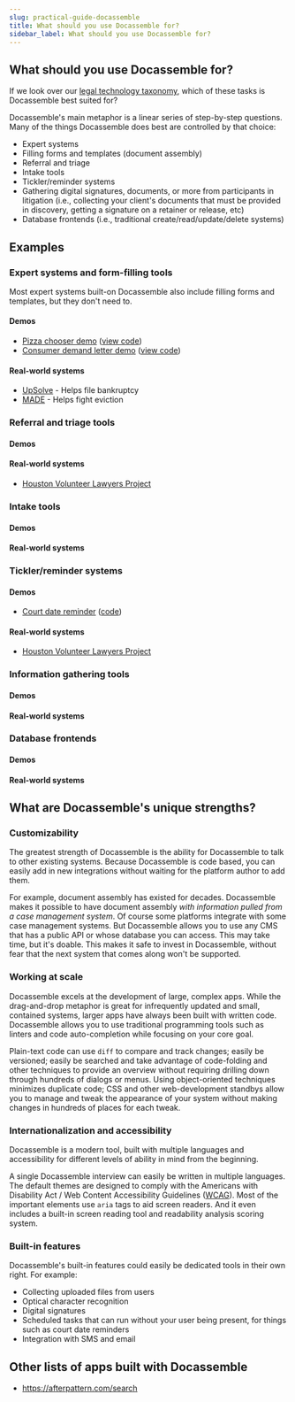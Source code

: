 ```yaml
---
slug: practical-guide-docassemble
title: What should you use Docassemble for?
sidebar_label: What should you use Docassemble for?
---
```


## What should you use Docassemble for?

If we look over our [legal technology taxonomy](legal-tech-overview/legal-tech-overview.md),
which of these tasks is Docassemble best suited for?

Docassemble's main metaphor is a linear series of step-by-step questions. Many of the things Docassemble does best are controlled by that choice: 

* Expert systems
* Filling forms and templates (document assembly)
* Referral and triage
* Intake tools
* Tickler/reminder systems
* Gathering digital signatures, documents, or more from participants in litigation (i.e., collecting your client's documents that must be provided in discovery, getting a signature on a retainer or release, etc)
* Database frontends (i.e., traditional create/read/update/delete systems)

## Examples

### Expert systems and form-filling tools

Most expert systems built-on Docassemble also include filling forms and templates, but they don't need to.

#### Demos

* [Pizza chooser demo](https://interviews-dev.gbls.org/interview?i=docassemble.GBLSDemos%3Adata%2Fquestions%2Fchatbot.yml) ([view code](https://github.com/GBLS/docassemble-workinggroup/blob/master/skeletons/chatbot.yml))
* [Consumer demand letter demo](https://interviews-dev.gbls.org/interview?i=docassemble.GBLSDemos%3Adata%2Fquestions%2Fdemand_letter.yml) ([view code](https://github.com/GBLS/docassemble-workinggroup/blob/master/skeletons/demand_letter.yml))

#### Real-world systems

* [UpSolve](https://upsolve.org/) - Helps file bankruptcy
* [MADE](https://www.gbls.org/MADE) - Helps fight eviction

### Referral and triage tools

#### Demos

#### Real-world systems

* [Houston Volunteer Lawyers Project](https://docassemble.makejusticehappen.org/interview?i=docassemble.TXProSeDivorceScreening%3Adata%2Fquestions%2FInterview.yml&new_session=1)

### Intake tools

#### Demos

#### Real-world systems

### Tickler/reminder systems

#### Demos

* [Court date reminder](https://interviews-dev.gbls.org/interview?i=docassemble.GBLSDemos%3Adata%2Fquestions%2Fsms_scheduled.yml) ([code](https://github.com/GBLS/docassemble-workinggroup/blob/master/skeletons/sms_scheduled.yml))

#### Real-world systems

* [Houston Volunteer Lawyers Project](https://docassemble.makejusticehappen.org/interview?i=docassemble.ProSeTextReminder%3Adata%2Fquestions%2FProSeTextReminder.yml&new_session=1)

### Information gathering tools

#### Demos

#### Real-world systems

### Database frontends

#### Demos

#### Real-world systems

## What are Docassemble's unique strengths?

### Customizability
The greatest strength of Docassemble is the ability for Docassemble to talk to other existing systems. Because Docassemble is code based, you can easily add in new integrations without waiting for the platform author to add them.

For example, document assembly has existed for decades. Docassemble makes it possible to have document assembly _with information pulled from a case management system_. Of course some platforms integrate with some case management systems. But Docassemble allows you to use any CMS that has a public API or whose database you can access. This may take time, but it's doable. This makes it safe to invest in Docassemble, without fear that the next system that comes along won't be supported.

### Working at scale
Docassemble excels at the development of large, complex apps. While the drag-and-drop metaphor is great for infrequently updated and small, contained systems, larger apps have always been built with written code. Docassemble allows you to use traditional programming tools such as linters and code auto-completion while focusing on your core goal. 

Plain-text code can use `diff` to compare and track changes; easily be versioned; easily be searched and take advantage of code-folding and other techniques to provide an overview without requiring drilling down through hundreds of dialogs or menus. Using object-oriented techniques minimizes duplicate code; CSS and other web-development standbys allow you to manage and tweak the appearance of your system without making changes in hundreds of places for each tweak.

### Internationalization and accessibility

Docassemble is a modern tool, built with multiple languages and accessibility for different levels of ability in mind from the beginning.

A single Docassemble interview can easily be written in multiple languages. The default themes are designed to comply with the Americans with Disability Act / Web Content Accessibility Guidelines ([WCAG](https://en.wikipedia.org/wiki/Web_Content_Accessibility_Guidelines)). Most of the important elements use `aria` tags to aid screen readers. And it even includes a built-in screen reading tool and readability analysis scoring system.

### Built-in features

Docassemble's built-in features could easily be dedicated tools in their own right. For example:

* Collecting uploaded files from users
* Optical character recognition
* Digital signatures
* Scheduled tasks that can run without your user being present, for things such as court date reminders
* Integration with SMS and email

## Other lists of apps built with Docassemble

* https://afterpattern.com/search